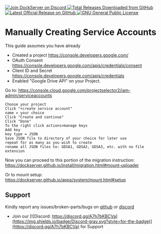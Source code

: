 <p align="left">
    <a href="https://discord.gg/FYSvu83caM">
        <img src="https://discord.com/api/guilds/830478558995415100/widget.png?label=Discord%20Server&logo=discord" alt="Join DockServer on Discord">
    </a>
        <a href="https://github.com/dockserver/dockserver/releases">
        <img src="https://img.shields.io/github/downloads/dockserver/dockserver/total?label=Total%20Downloads&logo=github" alt="Total Releases Downloaded from GitHub">
    </a>
    <a href="https://github.com/dockserver/dockserver/releases/latest">
        <img src="https://img.shields.io/github/v/release/dockserver/dockserver?include_prereleases&label=Latest%20Release&logo=github" alt="Latest Official Release on GitHub">
    </a>
    <a href="https://github.com/dockserver/dockserver/blob/master/LICENSE">
        <img src="https://img.shields.io/github/license/dockserver/dockserver?label=License&logo=gnu" alt="GNU General Public License">
    </a>
</p>

# Manually Creating Service Accounts

This guide assumes you have already

- Created a project https://console.developers.google.com/
- OAuth Consent https://console.developers.google.com/apis/credentials/consent
- Client ID and Secret https://console.developers.google.com/apis/credentials
- Enabled "Google Drive API" on your Project.

Go to: https://console.cloud.google.com/projectselector2/iam-admin/serviceaccounts

    Choose your project
    Click "+create service account"
    name = your choice
    Click "Create and continue"
    Click "Done"
    To the right click actions>manage keys
    Add key
    key type = JSON
    Save JSON file to directory of your choice for later use
    repeat for as many as you wish to create
    rename all JSON files to: GDSA1, GDSA2, GDSA3, etc. with no file extension


Now you can proceed to this portion of the migration instruction:
https://dockserver.github.io/install/migration.html#mount-uploader

Or to mount setup:
https://dockserver.github.io/apps/system/mount.html#setup

## Support

Kindly report any issues/broken-parts/bugs on [github](https://github.com/dockserver/dockserver/issues) or [discord](https://discord.gg/A7h7bKBCVa)

- Join our [![Discord: https://discord.gg/A7h7bKBCVa](https://img.shields.io/badge/Discord-gray.svg?style=for-the-badge)](https://discord.gg/A7h7bKBCVa) for Support
